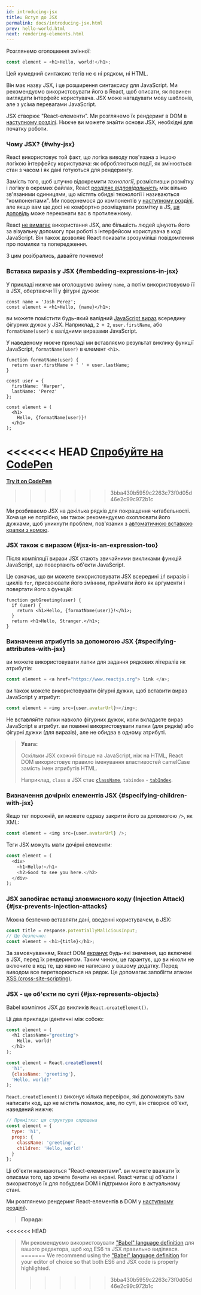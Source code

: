 ```yaml
---
id: introducing-jsx
title: Вступ до JSX
permalink: docs/introducing-jsx.html
prev: hello-world.html
next: rendering-elements.html
---
```


Розглянемо оголошення змінної:

```js
const element = <h1>Hello, world!</h1>;
```

Цей кумедний синтаксис тегів не є ні рядком, ні HTML.

Він має назву JSX, і це розширення синтаксису для JavaScript. Ми рекомендуємо використовувати його в React, щоб описати, як повинен виглядати інтерфейс користувача. JSX може нагадувати мову шаблонів, але з усіма перевагами JavaScript. 

JSX створює "React-елементи". Ми розглянемо їх рендеринг в DOM в [наступному розділі](/docs/rendering-elements.html). Нижче ви можете знайти основи JSX, необхідні для початку роботи.

### Чому JSX? {#why-jsx}

React використовує той факт, що логіка виводу пов'язана з іншою логікою інтерфейсу користувача: як обробляються події, як змінюється стан з часом і як дані готуються для рендерингу.

Замість того, щоб штучно відокремити *технології*, розмістивши розмітку і логіку в окремих файлах, React [розділяє *відповідальність*](https://en.wikipedia.org/wiki/Separation_of_concerns) між вільно зв'язаними одиницями, що містять обидві технології і називаються "компонентами". Ми повернемося до компонентів у [наступному розділі](/docs/components-and-props.html), але якщо вам ще досі не комфортно розміщувати розмітку в JS, [ця доповідь](https://www.youtube.com/watch?v=x7cQ3mrcKaY) може переконати вас в протилежному.

React [не вимагає](/docs/react-without-jsx.html) використання JSX, але більшість людей цінують його за візуальну допомогу при роботі з інтерфейсом користувача в коді JavaScript. Він також дозволяє React показати зрозуміліші повідомлення про помилки та попередження.

З цим розібрались, давайте почнемо!

### Вставка виразів у JSX {#embedding-expressions-in-jsx}

У прикладі нижче ми оголошуємо змінну `name`, а потім використовуємо її в JSX, обертаючи її у фігурні дужки:

```js{1,2}
const name = 'Josh Perez';
const element = <h1>Hello, {name}</h1>;
```

ви можете помістити будь-який валідний [JavaScript вираз](https://developer.mozilla.org/en-US/docs/Web/JavaScript/Guide/Expressions_and_Operators#Expressions) всередину фігурних дужок у JSX. Наприклад, `2 + 2`, `user.firstName`, або `formatName(user)` є валідними виразами JavaScript.

У наведеному нижче прикладі ми вставляємо результат виклику функції JavaScript, `formatName(user)` в елемент `<h1>`.

```js{12}
function formatName(user) {
  return user.firstName + ' ' + user.lastName;
}

const user = {
  firstName: 'Harper',
  lastName: 'Perez'
};

const element = (
  <h1>
    Hello, {formatName(user)}!
  </h1>
);
```

<<<<<<< HEAD
[Спробуйте на CodePen](codepen://introducing-jsx)
=======
**[Try it on CodePen](https://codepen.io/gaearon/pen/PGEjdG?editors=1010)**
>>>>>>> 3bba430b5959c2263c73f0d05d46e2c99c972b1c

Ми розбиваємо JSX на декілька рядків для покращення читабельності. Хоча це не потрібно, ми також рекомендуємо охоплювати його дужками, щоб уникнути проблем, пов'язаних з [автоматичною вставкою крапки з комою](https://stackoverflow.com/q/2846283).

### JSX також є виразом {#jsx-is-an-expression-too}

Після компіляції вирази JSX стають звичайними викликами функцій JavaScript, що повертають об'єкти JavaScript.

Це означає, що ви можете використовувати JSX всередині `if` виразів і циклів `for`, присвоювати його змінним, приймати його як аргументи і повертати його з функцій:

```js{3,5}
function getGreeting(user) {
  if (user) {
    return <h1>Hello, {formatName(user)}!</h1>;
  }
  return <h1>Hello, Stranger.</h1>;
}
```

### Визначення атрибутів за допомогою JSX {#specifying-attributes-with-jsx}

ви можете використовувати лапки для задання рядкових літералів як атрибутів:

```js
const element = <a href="https://www.reactjs.org"> link </a>;
```

ви також можете використовувати фігурні дужки, щоб вставити вираз JavaScript у атрибут:

```js
const element = <img src={user.avatarUrl}></img>;
```

Не вставляйте лапки навколо фігурних дужок, коли вкладаєте вираз JavaScript в атрибут. ви повинні використовувати лапки (для рядків) або фігурні дужки (для виразів), але не обидва в одному атрибуті.

>**Увага:**
>
>Оскільки JSX схожий більше на JavaScript, ніж на HTML, React DOM використовує правило іменування властивостей camelCase замість імен атрибутів HTML.
>
>Наприклад, `class` в JSX стає [`className`](https://developer.mozilla.org/en-US/docs/Web/API/Element/className), `tabindex` - [`tabIndex`](https://developer.mozilla.org/en-US/docs/Web/API/HTMLElement/tabIndex).

### Визначення дочірніх елементів JSX {#specifying-children-with-jsx}

Якщо тег порожній, ви можете одразу закрити його за допомогою `/>`, як XML:

```js
const element = <img src={user.avatarUrl} />;
```

Теги JSX можуть мати дочірні елементи:

```js
const element = (
  <div>
    <h1>Hello!</h1>
    <h2>Good to see you here.</h2>
  </div>
);
```

### JSX запобігає вставці зловмисного коду (Injection Attack) {#jsx-prevents-injection-attacks}

Можна безпечно вставляти дані, введенні користувачем, в JSX:

```js
const title = response.potentiallyMaliciousInput;
// Це безпечно:
const element = <h1>{title}</h1>;
```

За замовчуванням, React DOM [екранує](https://stackoverflow.com/questions/7381974/which-characters-need-to-be-escaped-on-html) будь-які значення, що включені в JSX, перед їх рендерингом. Таким чином, це гарантує, що ви ніколи не включите в код те, що явно не написано у вашому додатку. Перед виводом все перетворюється на рядок. Це допомагає запобігти атакам [XSS (cross-site-scripting)](https://en.wikipedia.org/wiki/Cross-site_scripting).

### JSX - це об'єкти по суті {#jsx-represents-objects}

Babel компілює JSX до викликів `React.createElement()`.

Ці два приклади ідентичні між собою:

```js
const element = (
  <h1 className="greeting">
    Hello, world!
  </h1>
);
```

```js
const element = React.createElement(
  'h1',
  {className: 'greeting'},
  'Hello, world!'
);
```

`React.createElement()` виконує кілька перевірок, які допоможуть вам написати код, що не містить помилок, але, по суті, він створює об'єкт, наведений нижче:

```js
// Примітка: ця структура спрощена
const element = {
  type: 'h1',
  props: {
    className: 'greeting',
    children: 'Hello, world!'
  }
};
```

Ці об'єкти називаються "React-елементами". ви можете вважати їх описами того, що хочете бачити на екрані. React читає ці об'єкти і використовує їх для побудови DOM і підтримки його в актуальному стані.

Ми розглянемо рендеринг React-елементів в DOM у [наступному розділі](/docs/rendering-elements.html)).

>**Порада:**
>
<<<<<<< HEAD
>Ми рекомендуємо використовувати ["Babel" language definition](https://babeljs.io/docs/editors) для вашого редактора, щоб код ES6 та JSX правильно виділявся.
=======
>We recommend using the ["Babel" language definition](https://babeljs.io/docs/en/next/editors) for your editor of choice so that both ES6 and JSX code is properly highlighted.
>>>>>>> 3bba430b5959c2263c73f0d05d46e2c99c972b1c
